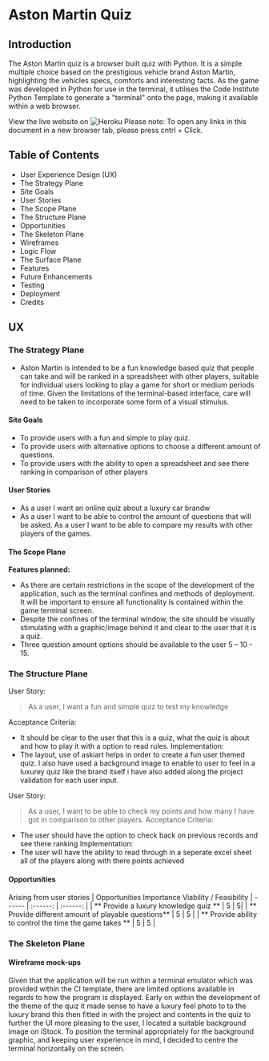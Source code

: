 # Aston Martin Quiz
## Introduction
The Aston Martin quiz is a browser built quiz with Python. It is a simple multiple choice based on the prestigious vehicle brand Aston Martin, highlighting the vehicles specs, comforts and interesting facts.
As the game was developed in Python for use in the terminal, it utilises the Code Institute Python Template to generate a "terminal" onto the page, making it available within a web browser.

View the live website on ![Heroku](https://dashboard.heroku.com/apps/aston-martin-quiz) Please note: To open any links in this document in a new browser tab, please press cntrl + Click.

## Table of Contents
* User Experience Design (UX)
* The Strategy Plane
* Site Goals
* User Stories
* The Scope Plane
* The Structure Plane
* Opportunities
* The Skeleton Plane
* Wireframes
* Logic Flow
* The Surface Plane
* Features
* Future Enhancements
* Testing
* Deployment
* Credits

## UX
### The Strategy Plane
* Aston Martin is intended to be a fun knowledge based quiz that people can take and will be ranked in a spreadsheet with other players, suitable for individual users looking to play a game for short or medium periods of time. Given the limitations of the terminal-based interface, care will need to be taken to incorporate some form of a visual stimulus.

#### Site Goals
* To provide users with a fun and simple to play quiz.
* To provide users with alternative options to choose a different amount of questions.
* To provide users with the ability to open a spreadsheet and see there ranking in comparison of other players

#### User Stories
* As a user I want an online quiz about a luxury car brandw
* As a user I want to be able to control the amount of questions that will be asked.
As a user I want to be able to compare my results with other players of the games.
#### The Scope Plane
**Features planned:**
* As there are certain restrictions in the scope of the development of the application, such as the terminal confines and methods of deployment. It will be important to ensure all functionality is contained within the game terminal screen.
* Despite the confines of the terminal window, the site should be visually stimulating with a graphic/image behind it and clear to the user that it is a quiz.
* Three question amount options should be available to the user	5 – 10 - 15.

### The Structure Plane
User Story:
> As a user, I want a fun and simple quiz to test my knowledge

Acceptance Criteria:
* It should be clear to the user that this is a quiz, what the quiz is about and how to play it with a option to read rules.
Implementation:
* The layout, use of askiart helps in order to create a fun user themed quiz. I also have used a background image to enable to user to feel in a luxurey quiz like the brand itself i have also added along the project validation for each user input.

User Story:
 > As a user, I want to be able to check my points and how many I have got in comparison to other players.
Acceptance Criteria:
* The user should have the option to check back on previous records and see there ranking
Implementation:
* The user will have the ability to read through in a seperate excel sheet all of the players along with there points achieved
#### Opportunities
Arising from user stories
| Opportunities	Importance	Viability / Feasibility
| ------ | :------: | :------: | 
| ** Provide a luxury knowledge quiz ** | 5 | 5|
| ** Provide different amount of playable questions** | 5 | 5 |
| ** Provide ability to control the time the game takes ** |	5 |	5 |

### The Skeleton Plane
#### Wireframe mock-ups
Given that the application will be run within a terminal emulator which was provided within the CI template, there are limited options available in regards to how the program is displayed. Early on within the development of the theme of the quiz it made sense to have a luxury feel photo to to the luxury brand this then fitted in with the project and contents in the quiz to further the UI more pleasing to the user, I located a suitable background image on iStock. To position the terminal appropriately for the background graphic, and keeping user experience in mind, I decided to centre the terminal horizontally on the screen.  

